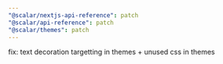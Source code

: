 ```yaml
---
"@scalar/nextjs-api-reference": patch
"@scalar/api-reference": patch
"@scalar/themes": patch
---
```


fix: text decoration targetting in themes + unused css in themes
